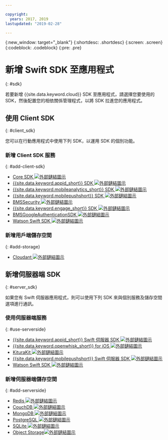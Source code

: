 ```yaml
---

copyright:
  years: 2017, 2019
lastupdated: "2019-02-28"

---
```

{:new_window: target="_blank"}
{:shortdesc: .shortdesc}
{:screen: .screen}
{:codeblock: .codeblock}
{:pre: .pre}

# 新增 Swift SDK 至應用程式
{: #sdk}

若要新增 {{site.data.keyword.cloud}} SDK 至應用程式，請選擇您要使用的 SDK，然後配置您的相依關係管理程式，以將 SDK 拉進您的應用程式。

## 使用 Client SDK
{: #client_sdk}

您可以在行動應用程式中使用下列 SDK，以運用 SDK 的個別功能。

### 新增 Client SDK 服務
{: #add-client-sdk}

- [Core SDK ![外部鏈結圖示](../icons/launch-glyph.svg "外部鏈結圖示")](https://github.com/ibm-bluemix-mobile-services/bms-clientsdk-swift-core)
- [{{site.data.keyword.appid_short}} SDK ![外部鏈結圖示](../icons/launch-glyph.svg "外部鏈結圖示")](https://github.com/ibm-cloud-security/appid-clientsdk-swift)
- [{{site.data.keyword.mobileanalytics_short}} SDK ![外部鏈結圖示](../icons/launch-glyph.svg "外部鏈結圖示")](https://github.com/ibm-bluemix-mobile-services/bms-clientsdk-swift-analytics)
- [{{site.data.keyword.mobilepushshort}} SDK ![外部鏈結圖示](../icons/launch-glyph.svg "外部鏈結圖示")](https://github.com/ibm-bluemix-mobile-services/bms-clientsdk-swift-push)
- [BMSSecurity ![外部鏈結圖示](../icons/launch-glyph.svg "外部鏈結圖示")](https://github.com/ibm-bluemix-mobile-services/bms-clientsdk-swift-security)
- [{{site.data.keyword.engage_short}} SDK ![外部鏈結圖示](../icons/launch-glyph.svg "外部鏈結圖示")](https://github.com/ibm-bluemix-mobile-services/bms-clientsdk-swift-applaunch)
- [BMSGoogleAuthenticationSDK ![外部鏈結圖示](../icons/launch-glyph.svg "外部鏈結圖示")](https://github.com/ibm-bluemix-mobile-services/bms-clientsdk-swift-security-googleauthentication)
- [Watson Swift SDK ![外部鏈結圖示](../icons/launch-glyph.svg "外部鏈結圖示")](https://github.com/watson-developer-cloud/swift-sdk)

### 新增用戶端儲存空間
{: #add-storage}

- [Cloudant ![外部鏈結圖示](../icons/launch-glyph.svg "外部鏈結圖示")](https://github.com/cloudant/swift-cloudant)

## 新增伺服器端 SDK
{: #server_sdk}

如果您有 Swift 伺服器應用程式，則可以使用下列 SDK 來與個別服務及儲存空間選項進行通訊。

### 使用伺服器端服務
{: #use-serverside}

- [{{site.data.keyword.appid_short}} Swift 伺服器 SDK ![外部鏈結圖示](../icons/launch-glyph.svg "外部鏈結圖示")](https://github.com/ibm-cloud-security/appid-serversdk-swift)
- [{{site.data.keyword.openwhisk_short}} for iOS ![外部鏈結圖示](../icons/launch-glyph.svg "外部鏈結圖示")](https://cloud.ibm.com/openwhisk/learn/ios-sdk)
- [KituraKit ![外部鏈結圖示](../icons/launch-glyph.svg "外部鏈結圖示")](https://github.com/IBM-Swift/KituraKit)
- [{{site.data.keyword.mobilepushshort}} Swift 伺服器 SDK ![外部鏈結圖示](../icons/launch-glyph.svg "外部鏈結圖示")](https://github.com/ibm-bluemix-mobile-services/bms-pushnotifications-serversdk-swift)
- [Watson Swift SDK ![外部鏈結圖示](../icons/launch-glyph.svg "外部鏈結圖示")](https://github.com/watson-developer-cloud/swift-sdk)

### 新增伺服器端儲存空間
{: #add-serverside}

- [Redis ![外部鏈結圖示](../icons/launch-glyph.svg "外部鏈結圖示")](https://github.com/IBM-Swift/Kitura-redis)
- [CouchDB ![外部鏈結圖示](../icons/launch-glyph.svg "外部鏈結圖示")](https://github.com/IBM-Swift/Kitura-CouchDB)
- [MongoDB ![外部鏈結圖示](../icons/launch-glyph.svg "外部鏈結圖示")](https://github.com/OpenKitten/MongoKitten)
- [PostgreSQL ![外部鏈結圖示](../icons/launch-glyph.svg "外部鏈結圖示")](https://github.com/IBM-Swift/Swift-Kuery-PostgreSQL)
- [SQLite ![外部鏈結圖示](../icons/launch-glyph.svg "外部鏈結圖示")](https://github.com/IBM-Swift/Swift-Kuery-SQLite)
- [Object Storage![外部鏈結圖示](../icons/launch-glyph.svg "外部鏈結圖示")](https://github.com/ibm-bluemix-mobile-services/bluemix-objectstorage-serversdk-swift)
